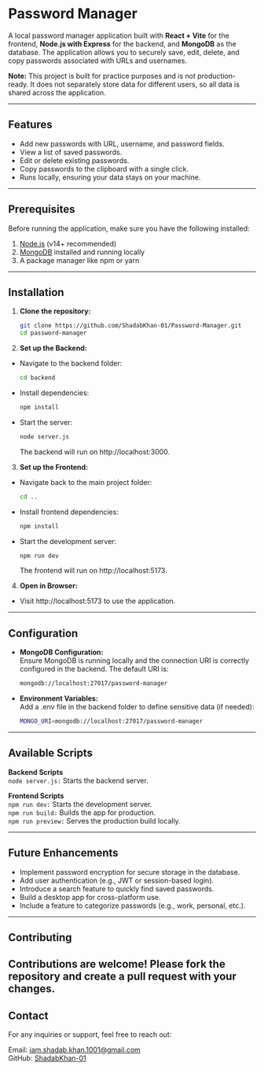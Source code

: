 # Password Manager

A local password manager application built with **React + Vite** for the frontend, **Node.js with Express** for the backend, and **MongoDB** as the database. The application allows you to securely save, edit, delete, and copy passwords associated with URLs and usernames.

**Note:** This project is built for practice purposes and is not production-ready. It does not separately store data for different users, so all data is shared across the application.

---

## Features

- Add new passwords with URL, username, and password fields.
- View a list of saved passwords.
- Edit or delete existing passwords.
- Copy passwords to the clipboard with a single click.
- Runs locally, ensuring your data stays on your machine.

---

## Prerequisites

Before running the application, make sure you have the following installed:

1. [Node.js](https://nodejs.org/) (v14+ recommended)
2. [MongoDB](https://www.mongodb.com/try/download/community) installed and running locally
3. A package manager like npm or yarn

---

## Installation

1. **Clone the repository:**
   ```bash
   git clone https://github.com/ShadabKhan-01/Password-Manager.git
   cd password-manager
    ```
2. **Set up the Backend:**

- Navigate to the backend folder:
    ```bash
    cd backend
    ```
- Install dependencies:
    ```bash
    npm install
    ```
- Start the server:
    ```bash
    node server.js
    ```
    The backend will run on http://localhost:3000.
3. **Set up the Frontend:**

- Navigate back to the main project folder:
    ```bash
    cd ..
    ```
- Install frontend dependencies:
    ```bash
    npm install
    ```
- Start the development server:
    ```bash
    npm run dev
    ```
    The frontend will run on http://localhost:5173.

4. **Open in Browser:**

- Visit http://localhost:5173 to use the application.
---

## Configuration

- **MongoDB Configuration:** <br>
Ensure MongoDB is running locally and the connection URI is correctly configured in the backend. The default URI is:

    ```bash
    mongodb://localhost:27017/password-manager
    ```
- **Environment Variables:** <br>
Add a .env file in the backend folder to define sensitive data (if needed):

    ```bash
    MONGO_URI=mongodb://localhost:27017/password-manager
    ```
---

## Available Scripts

**Backend Scripts** <br>
`node server.js:` Starts the backend server.

**Frontend Scripts** <br>
`npm run dev:` Starts the development server. <br>
`npm run build:` Builds the app for production. <br>
`npm run preview:` Serves the production build locally.

---

## Future Enhancements
- Implement password encryption for secure storage in the database.
- Add user authentication (e.g., JWT or session-based login).
- Introduce a search feature to quickly find saved passwords.
- Build a desktop app for cross-platform use.
- Include a feature to categorize passwords (e.g., work, personal, etc.).
---

## Contributing
Contributions are welcome! Please fork the repository and create a pull request with your changes.
---

## Contact
For any inquiries or support, feel free to reach out:

Email: iam.shadab.khan.1001@gmail.com <br>
GitHub: [ShadabKhan-01](https://github.com/ShadabKhan-01)
